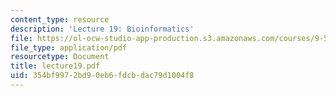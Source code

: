 ```yaml
---
content_type: resource
description: 'Lecture 19: Bioinformatics'
file: https://ol-ocw-studio-app-production.s3.amazonaws.com/courses/9-520-statistical-learning-theory-and-applications-spring-2003/354bf9972bd90eb6fdcbdac79d1004f8_lecture19.pdf
file_type: application/pdf
resourcetype: Document
title: lecture19.pdf
uid: 354bf997-2bd9-0eb6-fdcb-dac79d1004f8
---
```


